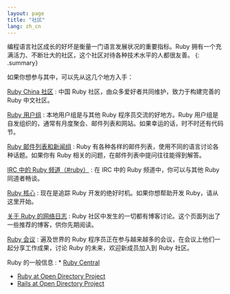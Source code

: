 ```yaml
---
layout: page
title: "社区"
lang: zh_cn
---
```


编程语言社区成长的好坏是衡量一门语言发展状况的重要指标。Ruby 拥有一个充满活力、不断壮大的社区，这个社区对待各种技术水平的人都很友善。
{: .summary}

如果你想参与其中，可以先从这几个地方入手：

[Ruby China 社区][ruby-china]
: 中国 Ruby 社区，由众多爱好者共同维护，致力于构建完善的 Ruby 中文社区。

[Ruby 用户组](user-groups/)
: 本地用户组是与其他 Ruby 程序员交流的好地方。Ruby
  用户组是自发组织的，通常有月度聚会、邮件列表和网站。如果幸运的话，时不时还有代码节。

[Ruby 邮件列表和新闻组](mailing-lists/)
: Ruby 有各种各样的邮件列表，使用不同的语言讨论各种话题。如果你有 Ruby 相关的问题，在邮件列表中提问往往能得到解答。

[IRC 中的 Ruby 频道（#ruby）](irc://irc.freenode.net/ruby)
: 在 IRC 中的 Ruby 频道中，你可以与其他 Ruby 同道者畅谈。

[Ruby 核心](ruby-core/)
: 现在是追踪 Ruby 开发的绝好时机。如果你想帮助开发 Ruby，请从这里开始。

[关于 Ruby 的网络日志](weblogs/)
: Ruby 社区中发生的一切都有博客讨论。这个页面列出了一些推荐的博客，供你先期阅读。

[Ruby 会议](conferences/)
: 遍及世界的 Ruby 程序员正在参与越来越多的会议，在会议上他们一起分享工作成果，讨论 Ruby 的未来，欢迎新成员加入到 Ruby 社区。

Ruby 的一般信息
: * [Ruby Central][3]
  * [Ruby at Open Directory Project][4]
  * [Rails at Open Directory Project][5]



[3]: http://rubycentral.org/
[4]: http://dmoz.org/Computers/Programming/Languages/Ruby/
[5]: http://dmoz.org/Computers/Programming/Languages/Ruby/Software/Rails/
[ruby-china]: http://ruby-china.org
